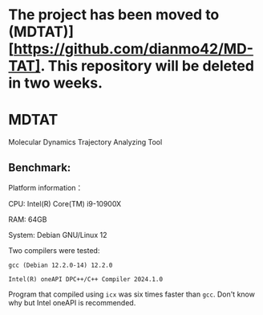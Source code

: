 # The project has been moved to (MDTAT)][https://github.com/dianmo42/MD-TAT]. This repository will be deleted in two weeks.

# MDTAT
Molecular Dynamics Trajectory Analyzing Tool

## Benchmark:
Platform information：

CPU: Intel(R) Core(TM) i9-10900X

RAM: 64GB

System: Debian GNU/Linux 12

Two compilers were tested:
```
gcc (Debian 12.2.0-14) 12.2.0

Intel(R) oneAPI DPC++/C++ Compiler 2024.1.0
```

Program that compiled using `icx` was six times faster than `gcc`. Don't know why but Intel oneAPI is recommended.

